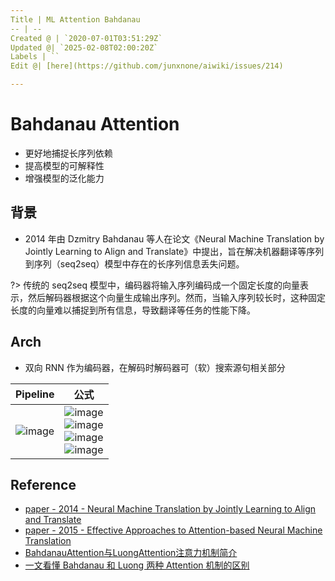 ```yaml
---
Title | ML Attention Bahdanau
-- | --
Created @ | `2020-07-01T03:51:29Z`
Updated @| `2025-02-08T02:00:20Z`
Labels | ``
Edit @| [here](https://github.com/junxnone/aiwiki/issues/214)

---
```

# Bahdanau Attention

- 更好地捕捉长序列依赖 
- 提高模型的可解释性
- 增强模型的泛化能力

## 背景
- 2014 年由 Dzmitry Bahdanau 等人在论文《Neural Machine Translation by Jointly Learning to Align and Translate》中提出，旨在解决机器翻译等序列到序列（seq2seq）模型中存在的长序列信息丢失问题。

?> 传统的 seq2seq 模型中，编码器将输入序列编码成一个固定长度的向量表示，然后解码器根据这个向量生成输出序列。然而，当输入序列较长时，这种固定长度的向量难以捕捉到所有信息，导致翻译等任务的性能下降。




## Arch
- 双向 RNN 作为编码器，在解码时解码器可（软）搜索源句相关部分



Pipeline | 公式
-- | --
![image](https://user-images.githubusercontent.com/2216970/86207477-34e87600-bba1-11ea-8f17-147b2b46cbf7.png) | ![image](https://user-images.githubusercontent.com/2216970/86207539-5b0e1600-bba1-11ea-9943-905966f97cd9.png) <br>![image](https://user-images.githubusercontent.com/2216970/86207556-63fee780-bba1-11ea-9968-192b6de49707.png) <br> ![image](https://user-images.githubusercontent.com/2216970/86207588-711bd680-bba1-11ea-9b23-2e25961d1142.png) <br> ![image](https://user-images.githubusercontent.com/2216970/86207600-77aa4e00-bba1-11ea-8d96-b7080478fdee.png)



## Reference

- [paper - 2014 - Neural Machine Translation by Jointly Learning to Align and Translate](https://arxiv.org/abs/1409.0473)
- [paper - 2015 - Effective Approaches to Attention-based Neural Machine Translation](https://arxiv.org/abs/1508.04025)
- [BahdanauAttention与LuongAttention注意力机制简介](https://blog.csdn.net/u010960155/article/details/82853632)
- [一文看懂 Bahdanau 和 Luong 两种 Attention 机制的区别](https://zhuanlan.zhihu.com/p/129316415)


